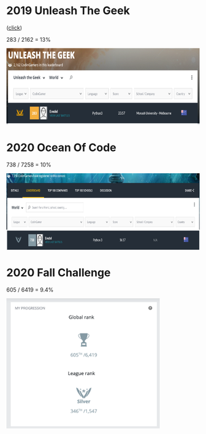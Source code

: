 # 2019 Unleash The Geek
([click](https://www.codingame.com/leaderboards/challenge/unleash-the-geek-amadeus/global))

283 / 2162 = 13%

<img src="https://github.com/Evedel/Codingame/blob/master/2019_1_unleash_the_geek/utg_2019.PNG" width="750" height="200">

# 2020 Ocean Of Code

738 / 7258 = 10%

<img src="https://github.com/Evedel/Codingame/blob/master/2020_1_ocean_of_code/2020_1_ooc.PNG" width="750" height="200">

# 2020 Fall Challenge

605 / 6419 = 9.4%

<img src="https://github.com/Evedel/Codingame/blob/master/2020_2_fall_challenge/2020_2.png" width="400">
